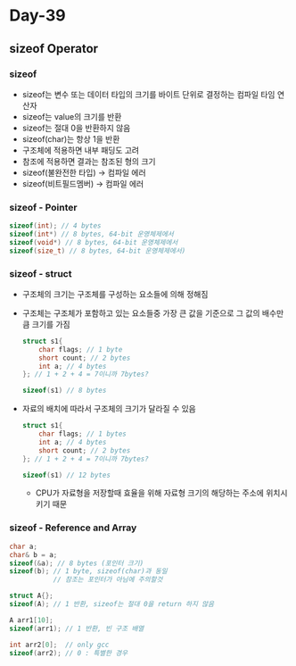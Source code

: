 # Day-39

## sizeof Operator

### sizeof

- sizeof는 변수 또는 데이터 타입의 크기를 바이트 단위로 결정하는 컴파일 타임 연산자
- sizeof는 value의 크기를 반환
- sizeof는 절대 0을 반환하지 않음
- sizeof(char)는 항상 1을 반환
- 구조체에 적용하면 내부 패딩도 고려
- 참조에 적용하면 결과는 참조된 형의 크기
- sizeof(불완전한 타입) → 컴파일 에러
- sizeof(비트필드멤버) → 컴파일 에러

### sizeof - Pointer

```cpp
sizeof(int); // 4 bytes
sizeof(int*) // 8 bytes, 64-bit 운영체제에서
sizeof(void*) // 8 bytes, 64-bit 운영체제에서
sizeof(size_t) // 8 bytes, 64-bit 운영체제에서)
```

### sizeof - struct

- 구조체의 크기는 구조체를 구성하는 요소들에 의해 정해짐
- 구조체는 구조체가 포함하고 있는 요소들중 가장 큰 값을 기준으로 그 값의 배수만큼 크기를 가짐
    
    ```cpp
    struct s1{
    	char flags; // 1 byte
    	short count; // 2 bytes
    	int a; // 4 bytes
    }; // 1 + 2 + 4 = 7이니까 7bytes?
    
    sizeof(s1) // 8 bytes
    ```
    
- 자료의 배치에 따라서 구조체의 크기가 달라질 수 있음
    
    ```cpp
    struct s1{
    	char flags; // 1 bytes
    	int a; // 4 bytes
    	short count; // 2 bytes
    }; // 1 + 2 + 4 = 7이니까 7bytes?
    
    sizeof(s1) // 12 bytes
    ```
    
    - CPU가 자료형을 저장할때 효율을 위해 자료형 크기의 해당하는 주소에 위치시키기 때문

### sizeof - Reference and Array

```cpp
char a;
char& b = a;
sizeof(&a); // 8 bytes (포인터 크기)
sizeof(b); // 1 byte, sizeof(char)과 동일
           // 참조는 포인터가 아님에 주의할것

struct A{};
sizeof(A); // 1 반환, sizeof는 절대 0을 return 하지 않음

A arr1[10];
sizeof(arr1); // 1 반환, 빈 구조 배열

int arr2[0];  // only gcc
sizeof(arr2); // 0 : 특별한 경우
```
